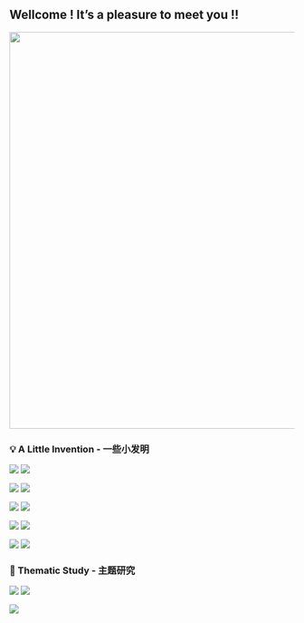 


## Wellcome ! It’s a pleasure to meet you !!

<img width=700 src="https://github-readme-stats.vercel.app/api?username=jerryc8080&count_private=true&show_icons=true"/>


### 💡 A Little Invention - 一些小发明

[![](https://github-readme-stats.vercel.app/api/pin/?username=beautywe&repo=beautywe)](https://github.com/beautywe/beautywe)
[![](https://github-readme-stats.vercel.app/api/pin/?username=jerryc8080&repo=memeye)](https://github.com/JerryC8080/memeye)

[![](https://github-readme-stats.vercel.app/api/pin/?username=jerryc8080&repo=wxapp-router)](https://github.com/JerryC8080/wxapp-router)
[![](https://github-readme-stats.vercel.app/api/pin/?username=jerryc8080&repo=concurrent-merger)](https://github.com/JerryC8080/concurrent-merger)


[![](https://github-readme-stats.vercel.app/api/pin/?username=jerryc8080&repo=mini-logger)](https://github.com/JerryC8080/mini-logger)
[![](https://github-readme-stats.vercel.app/api/pin/?username=jerryc8080&repo=method-fuse)](https://github.com/JerryC8080/method-fuse)

[![](https://github-readme-stats.vercel.app/api/pin/?username=jerryc8080&repo=docsify-remote-markdown)](https://github.com/JerryC8080/docsify-remote-markdown)
[![](https://github-readme-stats.vercel.app/api/pin/?username=jerryc8080&repo=time-buried)](https://github.com/JerryC8080/time-buried)

[![](https://github-readme-stats.vercel.app/api/pin/?username=jerryc8080&repo=module-seed)](https://github.com/JerryC8080/module-seed)
[![](https://github-readme-stats.vercel.app/api/pin/?username=jerryc8080&repo=super-cache)](https://github.com/JerryC8080/super-cache)

### 📖 Thematic Study - 主题研究

[![](https://github-readme-stats.vercel.app/api/pin/?username=jerryc8080&repo=understand-tcp-udp)](https://github.com/JerryC8080/understand-tcp-udp)
[![](https://github-readme-stats.vercel.app/api/pin/?username=jerryc8080&repo=unittest-demo)](https://github.com/JerryC8080/unittest-demo)

[![](https://github-readme-stats.vercel.app/api/pin/?username=jerryc8080&repo=Tools)](https://github.com/JerryC8080/Tools)
